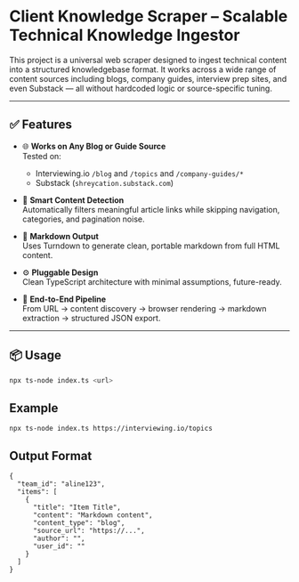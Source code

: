 # Client Knowledge Scraper – Scalable Technical Knowledge Ingestor

This project is a universal web scraper designed to ingest technical content into a structured knowledgebase format. It works across a wide range of content sources including blogs, company guides, interview prep sites, and even Substack — all without hardcoded logic or source-specific tuning.

---

## ✅ Features

- 🌐 **Works on Any Blog or Guide Source**  
  Tested on:

  - Interviewing.io `/blog` and `/topics` and `/company-guides/*`
  - Substack (`shreycation.substack.com`)

- 🧠 **Smart Content Detection**  
  Automatically filters meaningful article links while skipping navigation, categories, and pagination noise.

- 📝 **Markdown Output**  
  Uses Turndown to generate clean, portable markdown from full HTML content.

- ⚙️ **Pluggable Design**  
  Clean TypeScript architecture with minimal assumptions, future-ready.

- 🔄 **End-to-End Pipeline**  
  From URL → content discovery → browser rendering → markdown extraction → structured JSON export.

---

## 📦 Usage

```bash
npx ts-node index.ts <url>
```

## Example

```
npx ts-node index.ts https://interviewing.io/topics
```

## Output Format

```
{
  "team_id": "aline123",
  "items": [
    {
      "title": "Item Title",
      "content": "Markdown content",
      "content_type": "blog",
      "source_url": "https://...",
      "author": "",
      "user_id": ""
    }
  ]
}
```
